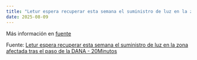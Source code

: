 ```yaml
---
title: "Letur espera recuperar esta semana el suministro de luz en la zona afectada tras el paso de la DANA - 20Minutos"
date: 2025-08-09
---
```


Más información en [fuente](https://news.google.com/rss/articles/CBMivwFBVV95cUxQNFJXaVVRQ2UtZnJ6ZnFySmN1d21OWUhxSDhUT0pKZ2xLRjNDc3pRNm1CWUh0bFV0UVZJN0tNc2ZYV1JNRE43ajM1OFFRN2Nja0F0T0ZSb1ROVEluNlJnYTJFMHRWQzc2Q3MwNUJhZERPbjhpQ3l4V29DWm1mclB6cmtGZzJFeFBIdTAxbDRSajEzbDRDcTI1c2hIRDJSRVcwY0s3YjdhOXE0SkhHdUZKZDdBVy12RThzNzB4QXNlRQ?oc=5)

Fuente: [Letur espera recuperar esta semana el suministro de luz en la zona afectada tras el paso de la DANA - 20Minutos](https://news.google.com/rss/articles/CBMivwFBVV95cUxQNFJXaVVRQ2UtZnJ6ZnFySmN1d21OWUhxSDhUT0pKZ2xLRjNDc3pRNm1CWUh0bFV0UVZJN0tNc2ZYV1JNRE43ajM1OFFRN2Nja0F0T0ZSb1ROVEluNlJnYTJFMHRWQzc2Q3MwNUJhZERPbjhpQ3l4V29DWm1mclB6cmtGZzJFeFBIdTAxbDRSajEzbDRDcTI1c2hIRDJSRVcwY0s3YjdhOXE0SkhHdUZKZDdBVy12RThzNzB4QXNlRQ?oc=5)
